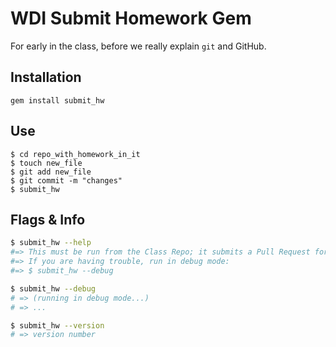 # WDI Submit Homework Gem

For early in the class, before we really explain `git` and GitHub.

## Installation

```
gem install submit_hw
```

## Use

```
$ cd repo_with_homework_in_it
$ touch new_file
$ git add new_file
$ git commit -m "changes"
$ submit_hw
```

## Flags & Info

```bash
$ submit_hw --help
#=> This must be run from the Class Repo; it submits a Pull Request for homework.
#=> If you are having trouble, run in debug mode:
#=> $ submit_hw --debug

$ submit_hw --debug
# => (running in debug mode...)
# => ...

$ submit_hw --version
# => version number
```